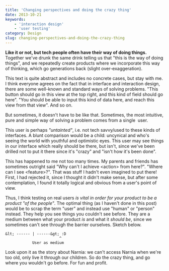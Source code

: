 ```yaml
---
title: 'Changing perspectives and doing the crazy thing'
date: 2013-10-21
keywords:
    - 'interaction design'
    - 'user testing'
category: Design
slug: changing-perspectives-and-doing-the-crazy-thing
---
```


**Like it or not, but tech people often have their way of doing things.** Together we've drunk the
same drink telling us that "this is the way of doing things", and we repeatedly create products
where we incorporate this way of thinking, which go generations back (slight over-exaggeration).

This text is quite abstract and includes no concrete cases, but stay with me. I think everyone
agrees on the fact that in interface and interaction design, there are some well-known and standard
ways of solving problems. "This button should go in this view at the top right, and this kind of
field should go here". "You should be able to input this kind of data here, and reach this view from
that view". And so on.

But sometimes, it doesn't have to be like that. Sometimes, the most intuitive, pure and simple way
of solving a problem comes from a single  user.

This user is perhaps _"untainted"_, i.e. not tech savvy/used to these kinds of interfaces. A blunt
comparison would be a child: uncynical and who's seeing the world with youthful and optimistic eyes.
This user may see things in our interface which really should be there, but isn't, since we've been
drilled not to put it there since it's "crazy" and "isn't how it's been done".

This has happened to me not too many times. My parents and friends has sometimes outright said "Why
can't I achieve &lt;action&gt; from here?". "Where can I see &lt;feature&gt;?". That was stuff I
hadn't even imagined to put there! First, I had rejected it, since I thought it didn't make sense,
but after some contemplation, I found it totally logical and obvious from a user's point of view.

Thus, I think testing on real users _is vital in order for your product to be a product "of the
people"_. The optimal thing (as I haven't done in this post) would be to scrap the term "user" and
instead use "human" or "person" instead. They help you see things you couldn't see before. They are
a medium between what your product _is_ and what it _should be_, since we sometimes can't see
through the barrier ourselves. Sketch below.

    &lt; ------ | ------&gt; :D
    						^
    			User as medium

Look upon it as the story about Narnia: we can't access Narnia when we're too old, only live it
through our children. So do the crazy thing, and go where you wouldn't go before. For fun and
profit.
